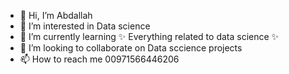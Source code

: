 - 👋 Hi, I’m Abdallah
- 👀 I’m interested in Data science
- 🌱 I’m currently learning ✨ Everything related to data science ✨
- 💞️ I’m looking to collaborate on Data sccience projects 
- 📫 How to reach me 00971566446206

<!---
Aellawah/Aellawah is a ✨ special ✨ repository because its `README.md` (this file) appears on your GitHub profile.
You can click the Preview link to take a look at your changes.
--->
